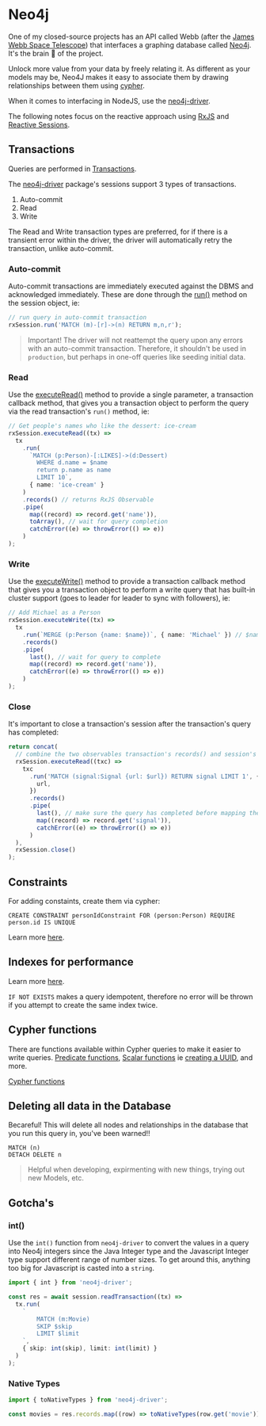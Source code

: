 # Neo4j

One of my closed-source projects has an API called Webb (after the [James Webb Space Telescope](https://en.wikipedia.org/wiki/James_Webb_Space_Telescope)) that interfaces a graphing database called [Neo4j](https://neo4j.com/). It's the brain 🧠 of the project.

Unlock more value from your data by freely relating it. As different as your models may be, Neo4J makes it easy to associate them by drawing relationships between them using [cypher](https://neo4j.com/developer/cypher/).

When it comes to interfacing in NodeJS, use the [neo4j-driver](https://github.com/neo4j/neo4j-javascript-driver#readme).

The following notes focus on the reactive approach using [RxJS](https://rxjs.dev/) and [Reactive Sessions](https://github.com/neo4j/neo4j-javascript-driver#reactive-session).

## Transactions

Queries are performed in [Transactions](https://neo4j.com/docs/cypher-manual/current/introduction/transactions/).

The [neo4j-driver](https://github.com/neo4j/neo4j-javascript-driver#readme) package's sessions support 3 types of transactions.

1. Auto-commit
2. Read
3. Write

The Read and Write transaction types are preferred, for if there is a transient error within the driver, the driver will automatically retry the transaction, unlike auto-commit.

### Auto-commit

Auto-commit transactions are immediately executed against the DBMS and acknowledged immediately. These are done through the [run()](https://neo4j.com/docs/api/javascript-driver/current/class/src/session-rx.js~RxSession.html#instance-method-run) method on the session object, ie:

```typescript
// run query in auto-commit transaction
rxSession.run('MATCH (m)-[r]->(n) RETURN m,n,r');
```

> Important! The driver will not reattempt the query upon any errors with an auto-commit transaction. Therefore, it shouldn't be used in `production`, but perhaps in one-off queries like seeding initial data.

### Read

Use the [executeRead()](https://github.com/neo4j/neo4j-javascript-driver/pull/911) method to provide a single parameter, a transaction callback method, that gives you a transaction object to perform the query via the read transaction's `run()` method, ie:

```typescript
// Get people's names who like the dessert: ice-cream
rxSession.executeRead((tx) =>
  tx
    .run(
      `MATCH (p:Person)-[:LIKES]->(d:Dessert)
        WHERE d.name = $name
        return p.name as name
        LIMIT 10`,
      { name: 'ice-cream' }
    )
    .records() // returns RxJS Observable
    .pipe(
      map((record) => record.get('name')),
      toArray(), // wait for query completion
      catchError((e) => throwError(() => e))
    )
);
```

### Write

Use the [executeWrite()](https://github.com/neo4j/neo4j-javascript-driver/pull/911) method to provide a transaction callback method that gives you a transaction object to perform a write query that has built-in cluster support (goes to leader for leader to sync with followers), ie:

```typescript
// Add Michael as a Person
rxSession.executeWrite((tx) =>
  tx
    .run(`MERGE (p:Person {name: $name})`, { name: 'Michael' }) // $name is replaced with the corresponding key's value
    .records()
    .pipe(
      last(), // wait for query to complete
      map((record) => record.get('name')),
      catchError((e) => throwError(() => e))
    )
);
```

### Close

It's important to close a transaction's session after the transaction's query has completed:

```typescript
return concat(
  // combine the two observables transaction's records() and session's close()
  rxSession.executeRead((txc) =>
    txc
      .run('MATCH (signal:Signal {url: $url}) RETURN signal LIMIT 1', {
        url,
      })
      .records()
      .pipe(
        last(), // make sure the query has completed before mapping the result
        map((record) => record.get('signal')),
        catchError((e) => throwError(() => e))
      )
  ),
  rxSession.close()
);
```

## Constraints

For adding constaints, create them via cypher:

```
CREATE CONSTRAINT personIdConstraint FOR (person:Person) REQUIRE person.id IS UNIQUE
```

Learn more [here](https://neo4j.com/docs/cypher-manual/current/constraints/).

## Indexes for performance

Learn more [here](https://neo4j.com/docs/cypher-manual/current/indexes-for-search-performance/).

`IF NOT EXISTS` makes a query idempotent, therefore no error will be thrown if you attempt to create the same index twice.

## Cypher functions

There are functions available within Cypher queries to make it easier to write queries. [Predicate functions](https://neo4j.com/docs/cypher-manual/current/functions/predicate/), [Scalar functions](https://neo4j.com/docs/cypher-manual/current/functions/scalar/) ie [creating a UUID](https://neo4j.com/docs/cypher-manual/current/functions/scalar/#functions-randomuuid), and more.

[Cypher functions](https://neo4j.com/docs/cypher-manual/current/functions/)

## Deleting all data in the Database

Becareful! This will delete all nodes and relationships in the database that you run this query in, you've been warned!!

```
MATCH (n)
DETACH DELETE n
```

> Helpful when developing, expirmenting with new things, trying out new Models, etc.

## Gotcha's

### int()

Use the `int()` function from `neo4j-driver` to convert the values in a query into Neo4j integers since the Java Integer type and the Javascript Integer type support different range of number sizes. To get around this, anything too big for Javascript is casted into a `string`.

```typescript
import { int } from 'neo4j-driver';

const res = await session.readTransaction((tx) =>
  tx.run(
    `
        MATCH (m:Movie)
        SKIP $skip
        LIMIT $limit
    `,
    { skip: int(skip), limit: int(limit) }
  )
);
```

### Native Types

```typescript
import { toNativeTypes } from 'neo4j-driver';

const movies = res.records.map((row) => toNativeTypes(row.get('movie')));
```
